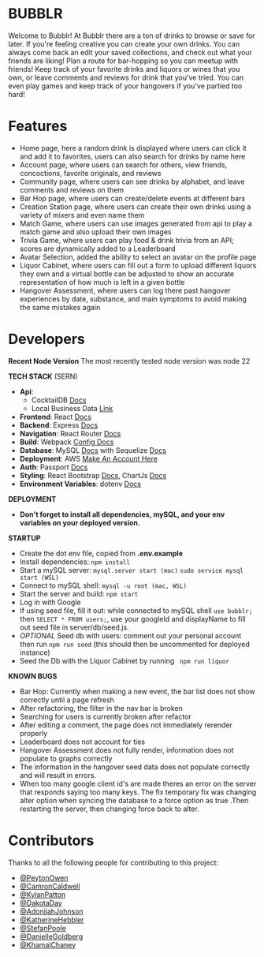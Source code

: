 # BUBBLR

Welcome to Bubblr! At Bubblr there are a ton of drinks to browse or save for later. If you're feeling creative you can create your own drinks. You can always come back an edit your saved collections, and check out what your friends are liking! Plan a route for bar-hopping so you can meetup with friends! Keep track of your favorite drinks and liquors or wines that you own, or leave comments and reviews for drink that you've tried. You can even play games and keep track of your hangovers if you've partied too hard!


# Features
- Home page, here a random drink is displayed where users can click it and add it to favorites, users can also search for drinks by name here
- Account page, where users can search for others, view friends, concoctions, favorite originals, and reviews
- Community page, where users can see drinks by alphabet, and leave comments and reviews on them
- Bar Hop page, where users can create/delete events at different bars
- Creation Station page, where users can create their own drinks using a variety of mixers and even name them
- Match Game, where users can use images generated from api to play a match game and also upload their own images
- Trivia Game, where users can play food & drink trivia from an API; scores are dynamically added to a Leaderboard
- Avatar Selection, added the ability to select an avatar on the profile page
- Liquor Cabinet, where users can fill out a form to upload different liquors they own and a virtual bottle can be adjusted to show an accurate representation of how much is left in a given bottle
- Hangover Assessment, where users can log there past hangover experiences by date, substance, and main symptoms to avoid making the same mistakes again

# Developers

**Recent Node Version**
The most recently tested node version was node 22

**TECH STACK** (SERN)
  - **Api**:
    - CocktailDB [Docs](https://www.thecocktaildb.com/api.php)
    - Local Business Data [Link](https://rapidapi.com/letscrape-6bRBa3QguO5/api/local-business-data)
  - **Frontend**: React [Docs](https://react.dev/)
  - **Backend**: Express [Docs](https://expressjs.com/en/4x/api.html)
  - **Navigation**: React Router [Docs](https://reactrouter.com/)
  - **Build**: Webpack [Config Docs](https://webpack.js.org/configuration/)
  - **Database**: MySQL [Docs](https://dev.mysql.com/doc/) with Sequelize [Docs](https://sequelize.org/docs/v6/)
  - **Deployment**: AWS [Make An Account Here](https://aws.amazon.com/free/?gclid=Cj0KCQjw8--2BhCHARIsAF_w1gxqy2n-xVXx_xy7dM4sYBu7QCjL7IfB_oLIrqY4XcT9CJ9VAIbVKbIaAlnlEALw_wcB&trk=7541ebd3-552d-4f98-9357-b542436aa66c&sc_channel=ps&ef_id=Cj0KCQjw8--2BhCHARIsAF_w1gxqy2n-xVXx_xy7dM4sYBu7QCjL7IfB_oLIrqY4XcT9CJ9VAIbVKbIaAlnlEALw_wcB:G:s&s_kwcid=AL!4422!3!651751058796!e!!g!!aws%20console!19852662149!145019243977&all-free-tier.sort-by=item.additionalFields.SortRank&all-free-tier.sort-order=asc&awsf.Free%20Tier%20Types=*all&awsf.Free%20Tier%20Categories=*all)
  - **Auth**: Passport [Docs](https://www.passportjs.org/tutorials/google/)
  - **Styling**: React Bootstrap [Docs](https://react-bootstrap.netlify.app/), ChartJs [Docs](https://www.chartjs.org/)
  - **Environment Variables**: dotenv [Docs](https://www.npmjs.com/package/dotenv)


**DEPLOYMENT**
- **Don't forget to install all dependencies, mySQL, and your env variables on your deployed version.**

**STARTUP**
* Create the dot env file, copied from **.env.example**
* Install dependencies: ```npm install```
* Start a mySQL server: ```mysql.server start (mac)```  ```sudo service mysql start (WSL)```
* Connect to mySQL shell: ```mysql -u root (mac, WSL)```
* Start the server and build: ```npm start```
* Log in with Google
* If using seed file, fill it out: while connected to mySQL shell ```use bubblr;``` then ```SELECT * FROM users;```, use your googleId and displayName to fill out seed file in server/db/seed.js.
* *OPTIONAL* Seed db with users: comment out your personal account then run ```npm run seed``` (this should then be uncommented for deployed instance)
* Seed the Db with the Liquor Cabinet by running ``` npm run liquor```

**KNOWN BUGS**
- Bar Hop: Currently when making a new event, the bar list does not show correctly until a page refresh
- After refactoring, the filter in the nav bar is broken
- Searching for users is currently broken after refactor
- After editing a comment, the page does not immediately rerender properly
- Leaderboard does not account for ties
- Hangover Assessment does not fully render, information does not populate to graphs correctly
- The information in the hangover seed data does not populate correctly and will result in errors.
- When too many google client id's are made theres an error on the server that responds saying too many keys. The fix temporary fix was changing alter option when syncing the database to a force option as true .Then restarting the server, then changing force back to alter.


# Contributors
Thanks to all the following people for contributing to this project:
- [@PeytonOwen](https://github.com/peytono)
- [@CamronCaldwell](https://github.com/ccaldwell11)
- [@KylanPatton](https://github.com/kycodee)
- [@DakotaDay](https://github.com/mothroom)
- [@AdonijahJohnson](https://github.com/AJ-Gamer)
- [@KatherineHebbler](https://github.com/khebbler)
- [@StefanPoole](https://github.com/steviepee)
- [@DanielleGoldberg](https://github.com/mydogditto)
- [@KhamalChaney](https://github.com/khamal22)